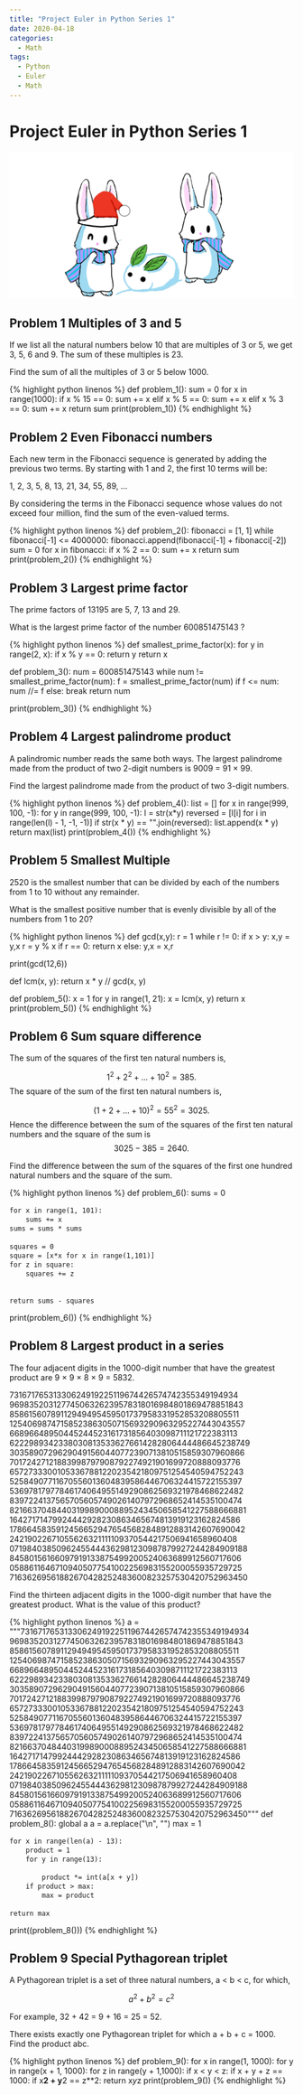 ```yaml
---
title: "Project Euler in Python Series 1"
date: 2020-04-18
categories:
  - Math
tags:
  - Python
  - Euler
  - Math
---
```


# Project Euler in Python Series 1

![](/assets/images/snowbunny.jpg)

## Problem 1 Multiples of 3 and 5


If we list all the natural numbers below 10 that are multiples of 3 or 5, we get 3, 5, 6 and 9. The sum of these multiples is 23.

Find the sum of all the multiples of 3 or 5 below 1000.


{% highlight python linenos %}
def problem_1():
    sum = 0
    for x in range(1000):
        if x % 15 == 0:
            sum += x
        elif x % 5 == 0:
            sum += x
        elif x % 3 == 0:
            sum += x
    return sum
print(problem_1())
{% endhighlight %}


## Problem 2 Even Fibonacci numbers

Each new term in the Fibonacci sequence is generated by adding the previous two terms. By starting with 1 and 2, the first 10 terms will be:

1, 2, 3, 5, 8, 13, 21, 34, 55, 89, ...

By considering the terms in the Fibonacci sequence whose values do not exceed four million, find the sum of the even-valued terms.


{% highlight python linenos %}
def problem_2():
    fibonacci = [1, 1]
    while fibonacci[-1] <= 4000000:
        fibonacci.append(fibonacci[-1] + fibonacci[-2])
    sum = 0
    for x in fibonacci:
        if x % 2 == 0:
            sum += x
    return sum
print(problem_2())
{% endhighlight %}

## Problem 3 Largest prime factor
The prime factors of 13195 are 5, 7, 13 and 29.

What is the largest prime factor of the number 600851475143 ?


{% highlight python linenos %}
def smallest_prime_factor(x):
    for y in range(2, x):
        if x % y == 0:
            return y
    return x

def problem_3():
    num = 600851475143
    while num != smallest_prime_factor(num):
        f = smallest_prime_factor(num)
        if f <= num:
            num //= f
        else:
            break
    return num

print(problem_3())
{% endhighlight %}

## Problem 4 Largest palindrome product
A palindromic number reads the same both ways. The largest palindrome made from the product of two 2-digit numbers is 9009 = 91 × 99.

Find the largest palindrome made from the product of two 3-digit numbers.

{% highlight python linenos %}
def problem_4():
    list = []
    for x in range(999, 100, -1):
        for y in range(999, 100, -1):
            l = str(x*y)
            reversed = [l[i] for i in range(len(l) - 1, -1, -1)]
            if str(x * y) == "".join(reversed):
                 list.append(x * y)
    return max(list)
print(problem_4())
{% endhighlight %}

## Problem 5 Smallest Multiple
2520 is the smallest number that can be divided by each of the numbers from 1 to 10 without any remainder.

What is the smallest positive number that is evenly divisible by all of the numbers from 1 to 20?

{% highlight python linenos %}
def gcd(x,y):
    r = 1
    while r != 0:
        if x > y:
            x,y = y,x
        r = y % x
        if r == 0:
            return x
        else:
            y,x = x,r
            
print(gcd(12,6))

def lcm(x, y):
    return x * y // gcd(x, y)

def problem_5():
    x = 1
    for y in range(1, 21):
        x = lcm(x, y)
    return x
print(problem_5())
{% endhighlight %}

## Problem 6 Sum square difference
   

The sum of the squares of the first ten natural numbers is,

$$1^2+2^2+...+10^2=385.$$
The square of the sum of the first ten natural numbers is,

$$(1+2+...+10)^2=55^2=3025.$$
Hence the difference between the sum of the squares of the first ten natural numbers and the square of the sum is $$3025−385=2640.$$

Find the difference between the sum of the squares of the first one hundred natural numbers and the square of the sum.

{% highlight python linenos %}
def problem_6():
    sums = 0
    
    for x in range(1, 101):
        sums += x
    sums = sums * sums
    
    squares = 0
    square = [x*x for x in range(1,101)]
    for z in square:
        squares += z
    
    
    return sums - squares
print(problem_6())
{% endhighlight %}

## Problem 8 Largest product in a series 
The four adjacent digits in the 1000-digit number that have the greatest product are 9 × 9 × 8 × 9 = 5832.

73167176531330624919225119674426574742355349194934
96983520312774506326239578318016984801869478851843
85861560789112949495459501737958331952853208805511
12540698747158523863050715693290963295227443043557
66896648950445244523161731856403098711121722383113
62229893423380308135336276614282806444486645238749
30358907296290491560440772390713810515859307960866
70172427121883998797908792274921901699720888093776
65727333001053367881220235421809751254540594752243
52584907711670556013604839586446706324415722155397
53697817977846174064955149290862569321978468622482
83972241375657056057490261407972968652414535100474
82166370484403199890008895243450658541227588666881
16427171479924442928230863465674813919123162824586
17866458359124566529476545682848912883142607690042
24219022671055626321111109370544217506941658960408
07198403850962455444362981230987879927244284909188
84580156166097919133875499200524063689912560717606
05886116467109405077541002256983155200055935729725
71636269561882670428252483600823257530420752963450

Find the thirteen adjacent digits in the 1000-digit number that have the greatest product. What is the value of this product?


{% highlight python linenos %}
a = """73167176531330624919225119674426574742355349194934
96983520312774506326239578318016984801869478851843
85861560789112949495459501737958331952853208805511
12540698747158523863050715693290963295227443043557
66896648950445244523161731856403098711121722383113
62229893423380308135336276614282806444486645238749
30358907296290491560440772390713810515859307960866
70172427121883998797908792274921901699720888093776
65727333001053367881220235421809751254540594752243
52584907711670556013604839586446706324415722155397
53697817977846174064955149290862569321978468622482
83972241375657056057490261407972968652414535100474
82166370484403199890008895243450658541227588666881
16427171479924442928230863465674813919123162824586
17866458359124566529476545682848912883142607690042
24219022671055626321111109370544217506941658960408
07198403850962455444362981230987879927244284909188
84580156166097919133875499200524063689912560717606
05886116467109405077541002256983155200055935729725
71636269561882670428252483600823257530420752963450"""
def problem_8():
    global a
    a = a.replace("\n", "")
    max = 1
    
    for x in range(len(a) - 13):
        product = 1
        for y in range(13):
            
            product *= int(a[x + y])
        if product > max:
            max = product
        
    return max
        
print((problem_8()))
{% endhighlight %}


## Problem 9 Special Pythagorean triplet


A Pythagorean triplet is a set of three natural numbers, a < b < c, for which,

$$a^2 + b^2 = c^2$$

For example, 32 + 42 = 9 + 16 = 25 = 52.

There exists exactly one Pythagorean triplet for which a + b + c = 1000.
Find the product abc.

{% highlight python linenos %}
def problem_9():
    for x in range(1, 1000):
        for y in range(x + 1, 1000):
            for z in range(y + 1,1000):
                if x < y < z:
                    if x + y + z == 1000:
                         if x**2 + y**2 == z**2:
                            return x*y*z
print(problem_9())
{% endhighlight %}
